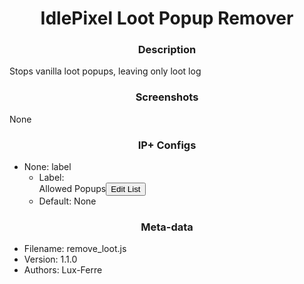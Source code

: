 <h1 align="center">IdlePixel Loot Popup Remover</h1>

<h3 align="center"> Description</h3>

Stops vanilla loot popups, leaving only loot log

<h3 align="center"> Screenshots</h3>

None

<h3 align="center"> IP+ Configs</h3>

 - None: label
   - Label: <div class="d-flex w-100"><span class="align-self-center col-6">Allowed Popups</span><span class="col-6"><button class="btn btn-primary" type="button" onclick="IdlePixelPlus.plugins.noloot.showModal(&quot;noloot&quot;, &quot;allowedPopups&quot;)">Edit List</button></span></div>
   - Default: None



<h3 align="center"> Meta-data</h3>

 - Filename: remove_loot.js
 - Version: 1.1.0
 - Authors: Lux-Ferre
